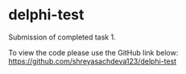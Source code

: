 # delphi-test

Submission of completed task 1. 

To view the code please use the GitHub link below: 
https://github.com/shreyasachdeva123/delphi-test
